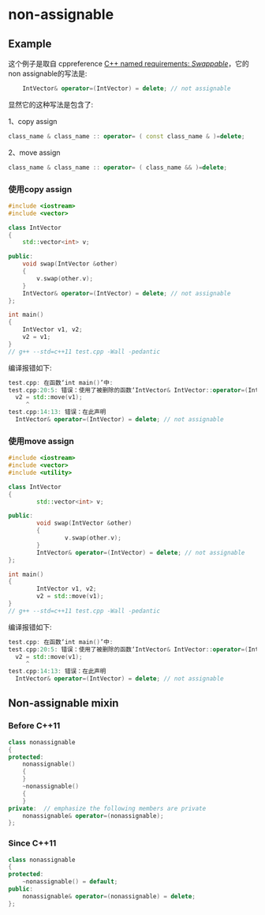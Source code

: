 # non-assignable

## Example

这个例子是取自 cppreference [C++ named requirements: *Swappable*](https://en.cppreference.com/w/cpp/named_req/Swappable)，它的non assignable的写法是:

```C++
	IntVector& operator=(IntVector) = delete; // not assignable
```

显然它的这种写法是包含了:

1、copy assign

```c++
class_name & class_name :: operator= ( const class_name & )=delete;    
```



2、move assign

```C++
class_name & class_name :: operator= ( class_name && )=delete;
```



### 使用copy assign

```C++
#include <iostream>
#include <vector>

class IntVector
{
	std::vector<int> v;

public:
	void swap(IntVector &other)
	{
		v.swap(other.v);
	}
	IntVector& operator=(IntVector) = delete; // not assignable
};

int main()
{
	IntVector v1, v2;
	v2 = v1;
}
// g++ --std=c++11 test.cpp -Wall -pedantic

```

编译报错如下:

```C++
test.cpp: 在函数‘int main()’中:
test.cpp:20:5: 错误：使用了被删除的函数‘IntVector& IntVector::operator=(IntVector)’
  v2 = std::move(v1);
     ^
test.cpp:14:13: 错误：在此声明
  IntVector& operator=(IntVector) = delete; // not assignable
```

### 使用move assign

```c++
#include <iostream>
#include <vector>
#include <utility>

class IntVector
{
        std::vector<int> v;

public:
        void swap(IntVector &other)
        {
                v.swap(other.v);
        }
        IntVector& operator=(IntVector) = delete; // not assignable
};

int main()
{
        IntVector v1, v2;
        v2 = std::move(v1);
}
// g++ --std=c++11 test.cpp -Wall -pedantic
```

编译报错如下:

```C++
test.cpp: 在函数‘int main()’中:
test.cpp:20:5: 错误：使用了被删除的函数‘IntVector& IntVector::operator=(IntVector)’
  v2 = std::move(v1);
     ^
test.cpp:14:13: 错误：在此声明
  IntVector& operator=(IntVector) = delete; // not assignable
```

## Non-assignable mixin



### Before C++11

```C++
class nonassignable
{
protected:
	nonassignable()
	{
	}
	~nonassignable()
	{
	}
private:  // emphasize the following members are private
	nonassignable& operator=(nonassignable);
};

```



### Since C++11

```C++
class nonassignable
{
protected:
	~nonassignable() = default;
public:
	nonassignable& operator=(nonassignable) = delete;
};

```

